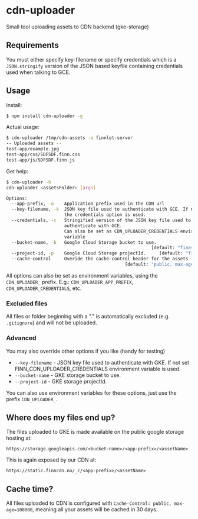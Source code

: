 # cdn-uploader
Small tool uploading assets to CDN backend (gke-storage)

## Requirements
You must either specify key-filename or specify credentials which is a
`JSON.stringify` version of the JSON based keyfile containing credentials 
used when talking to GCE.

## Usage

Install:
```bash
$ npm install cdn-uploader -g
```

Actual usage:
```bash
$ cdn-uploader /tmp/cdn-assets -a finnlet-server
-- Uploaded assets --
test-app/example.jpg
test-app/css/SDFSDF.finn.css
test-app/js/SDFSDF.finn.js
```

Get help:
```bash
$ cdn-uploader -h
cdn-uploader <assetsFolder> [args]

Options:
  --app-prefix, -a    Application prefix used in the CDN url          [required]
  --key-filename, -k  JSON key file used to authenticate with GCE. If not set,
                      the credentials option is used.
  --credentials, -c   Stringified version of the JSON key file used to
                      authenticate with GCE.
                      Can also be set as CDN_UPLOADER_CREDENTIALS environment
                      variable
  --bucket-name, -b   Google Cloud Storage bucket to use.
                                                       [default: "fiaas-assets"]
  --project-id, -p    Google Cloud Storage projectId.     [default: "fiaas-gke"]
  --cache-control     Overide the cache-control header for the assets
                                             [default: "public, max-age=108000"]
```

All options can also be set as environment variables, using the `CDN_UPLOADER_` prefix. 
E.g.: `CDN_UPLOADER_APP_PREFIX`, `CDN_UPLOADER_CREDENTIALS`, etc.

### Excluded files
All files or folder beginning with a "." is automatically excluded (e.g. `.gitignore`) and will not be uploaded.

### Advanced
You may also override other options if you like (handy for testing)

- `--key-filename` - JSON key file used to authenticate with GKE. If not set FINN_CDN_UPLOADER_CREDENTIALS environment variable is used.
- `--bucket-name` - GKE storage bucket to use.
- `--project-id` - GKE storage projectId.

You can also use environment variables for these options, just use the prefix `CDN_UPLOADER_`.

## Where does my files end up?
The files uploaded to GKE is made available on the public google storage hosting at:

`https://storage.googleapis.com/<bucket-name>/<app-prefix>/<assetName>`

This is again exposed by our CDN at:

`https://static.finncdn.no/_c/<app-prefix>/<assetName>`


## Cache time?
All files uploaded to CDN is configured with `Cache-Control: public, max-age=108000`,
meaning all your assets will be cached in 30 days.
